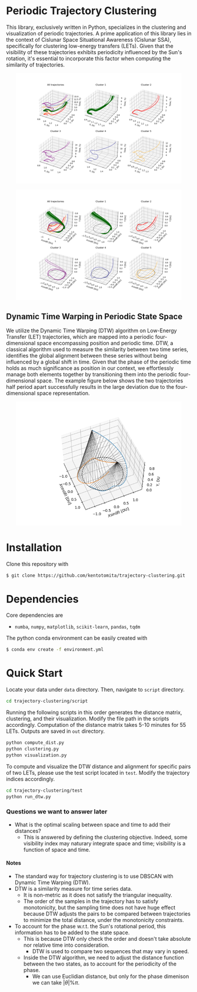# Periodic Trajectory Clustering
This library, exclusively written in Python, specializes in the clustering and visualization of periodic trajectories. A prime application of this library lies in the context of Cislunar Space Situational Awareness (Cislunar SSA), specifically for clustering low-energy transfers (LETs). Given that the visibility of these trajectories exhibits periodicity influenced by the Sun's rotation, it's essential to incorporate this factor when computing the similarity of trajectories.
<p align="center">
  <img src="./docs/cluster_xyt.png", width="450", title="title">
</p>
<p align="center">
  <img src="./docs/cluster_xyt_cycle.png", width="450", title="title">
</p>

## Dynamic Time Warping in Periodic State Space
We utilize the Dynamic Time Warping (DTW) algorithm on Low-Energy Transfer (LET) trajectories, which are mapped into a periodic four-dimensional space encompassing position and periodic time. DTW, a classical algorithm used to measure the similarity between two time series, identifies the global alignment between these series without being influenced by a global shift in time. Given that the phase of the periodic time holds as much significance as position in our context, we effortlessly manage both elements together by transitioning them into the periodic four-dimensional space. The example figure below shows the two trajectories half period apart successfully results in the large deviation due to the four-dimensional space representation. 
<p align="center">
  <img src="./docs/ex_dtw_xyt_cycle.png", width="450", title="title">
</p>


# Installation
Clone this repository with
```bash
$ git clone https://github.com/kentotomita/trajectory-clustering.git 
```

# Dependencies
Core dependencies are
- `numba`, `numpy`, `matplotlib`, `scikit-learn`, `pandas`, `tqdm`

The python conda environment can be easily created with
```bash
$ conda env create -f environment.yml
```

<!-- USAGE EXAMPLES -->
# Quick Start 
Locate your data under `data` directory. Then, navigate to `script` directory.
```bash
cd trajectory-clustering/script
```
Running the following scripts in this order generates the distance matrix, clustering, and their visualization. Modify the file path in the scripts accordingly. Computation of the distance matrix takes 5-10 minutes for 55 LETs. Outputs are saved in `out` directory. 
```bash
python compute_dist.py
python clustering.py
python visualization.py
```

To compute and visualize the DTW distance and alignment for specific pairs of two LETs, please use the test script located in `test`. Modify the trajectory indices accordingly. 
```bash
cd trajectory-clustering/test
python run_dtw.py
```

### Questions we want to answer later
- What is the optimal scaling between space and time to add their distances?
  - This is answered by defining the clustering objective. Indeed, some visibility index may naturary integrate space and time; visibility is a function of space and time. 


#### Notes
- The standard way for trajectory clustering is to use DBSCAN with Dynamic Time Warping (DTW).
- DTW is a similarity measure for time series data.
    - It is non-metric as it does not satisfy the triangular inequality. 
    - The order of the samples in the trajectory has to satisfy monotonicity, but the sampling time does not have huge effect because DTW adjusts the pairs to be compared between trajectories to minimize the total distance, under the monotonicity constraints. 
- To account for the phase w.r.t. the Sun's rotational period, this information has to be added to the state space.
    - This is because DTW only check the order and doesn't take absolute nor relative time into consideration.
        - DTW is used to compare two sequences that may vary in speed. 
    - Inside the DTW algorithm, we need to adjust the distance function between the two states, as to account for the periodicity of the phase. 
        - We can use Euclidian distance, but only for the phase dimenison we can take $|\theta| \% \pi$. 